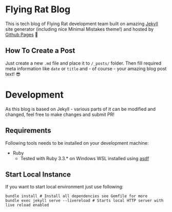 # Flying Rat Blog

This is tech blog of Flying Rat development team built on amazing [Jekyll](https://jekyllrb.com) site generator (including nice Minimal Mistakes theme!) and hosted by [Github Pages](https://pages.github.com) :raised_hands:

## How To Create a Post

Just create a new `.md` file and place it to `/_posts/` folder. Then fill required meta information like `date` or `title` and - of course - your amazing blog post text! :sunglasses:

# Development

As this blog is based on Jekyll - various parts of it can be modified and changed, feel free to make changes and submit PR!

## Requirements

Following tools needs to be installed on your development machine:

- Ruby
  - Tested with Ruby 3.3.\* on Windows WSL installed using [asdf](https://asdf-vm.com/)

## Start Local Instance

If you want to start local environment just use following:

```shell
bundle install # Install all dependencies see Gemfile for more
bundle exec jekyll serve --livereload # Starts local HTTP server with live reload enabled
```
